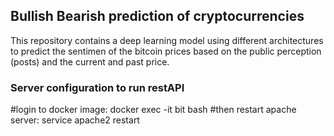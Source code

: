 ## Bullish Bearish prediction of cryptocurrencies
This repository contains a deep learning model using different architectures to predict the sentimen of the bitcoin prices based on the public perception (posts) and the current and past price.

### Server configuration to run restAPI
\#login to docker image: 
    docker exec -it bit bash
\#then restart apache server:
    service apache2 restart